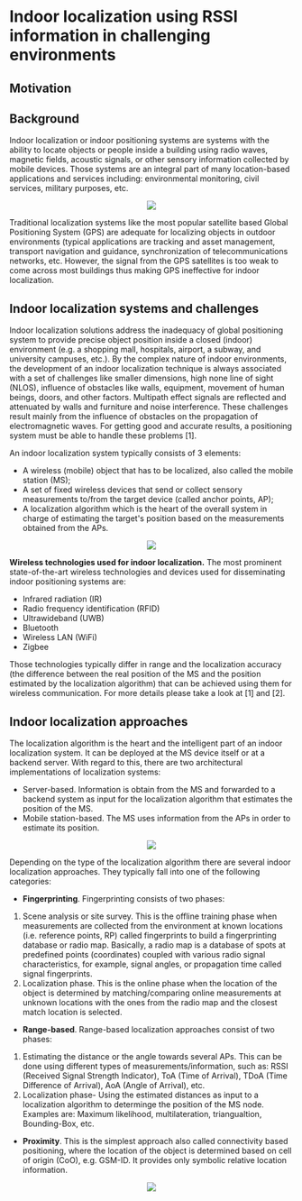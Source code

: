 # Indoor localization using RSSI information in challenging environments

## Motivation

## Background

Indoor localization or indoor positioning systems are systems with the ability to locate objects or people inside a building using radio waves, magnetic fields, acoustic signals, or other sensory information collected by mobile devices. Those systems are an integral part of many location-based applications and services including: environmental monitoring, civil services, military purposes, etc.
<p align="center">
<img src="https://cloud.githubusercontent.com/assets/7999611/22739126/8e0b5d1e-ee0a-11e6-92b9-bcaa66138680.png">
</p>
Traditional localization systems like the most popular satellite based Global Positioning System (GPS) are adequate for localizing objects in outdoor environments
(typical applications are tracking and asset management, transport navigation and guidance, synchronization of telecommunications networks, etc.
However, the signal from the GPS satellites is too weak to come across most buildings thus making GPS ineffective for indoor localization.


## Indoor localization systems and challenges

Indoor localization solutions address the inadequacy of global positioning system to provide precise object position inside a closed (indoor) environment
(e.g. a shopping mall, hospitals, airport, a subway, and university campuses, etc.).
By the complex nature of indoor environments, the development of an indoor localization technique is always associated with a set of challenges like smaller dimensions,
high none line of sight (NLOS), influence of obstacles like walls, equipment, movement of human beings, doors, and other factors. 
Multipath effect signals are reflected and attenuated by walls and furniture and noise interference. These challenges result mainly from the influence of obstacles on the propagation of electromagnetic waves. For getting good and accurate results, a positioning system must be able to handle these problems [1].

An indoor localization system typically consists of 3 elements: 
* A wireless (mobile) object that has to be localized, also called the mobile station (MS);
* A set of fixed wireless devices that send or collect sensory measurements to/from the target device (called anchor points, AP);
* A localization algorithm which is the heart of the overall system in charge of estimating the target's position based on the measurements obtained from the APs.

<p align="center">
<img src="https://cloud.githubusercontent.com/assets/7999611/22739780/786c59a6-ee0d-11e6-9b7d-ade84f5b1d5d.png">
</p>

**Wireless technologies used for indoor localization.**
The most prominent state-of-the-art wireless technologies and devices used for disseminating indoor positioning systems are:
- Infrared radiation (IR)
- Radio frequency identification (RFID)
- Ultrawideband (UWB)
- Bluetooth
- Wireless LAN (WiFi)
- Zigbee

Those technologies typically differ in range and the localization accuracy (the difference between the real position of the MS and the position estimated by the localization algorithm) that can be achieved using them for wireless communication.
For more details please take a look at [1] and [2].


## Indoor localization approaches

The localization algorithm is the heart and the intelligent part of an indoor localization system.
It can be deployed at the MS device itself or at a backend server. With regard to this, there are two
architectural implementations of localization systems:
* Server-based. Information is obtain from the MS and forwarded to a backend system as input for the localization algorithm that estimates the position of the MS.
* Mobile station-based. The MS uses information from the APs in order to estimate its position.

<p align="center">
<img src="https://cloud.githubusercontent.com/assets/7999611/22739998/65ab4420-ee0e-11e6-91bf-8d4f871ebb80.png">
</p>


Depending on the type of the localization algorithm there are several indoor localization approaches. They typically fall into one of the following categories:
*  **Fingerprinting**. Fingerprinting consists of two phases:
  1. Scene analysis or site survey. This is the offline training phase when measurements are collected from the environment at known locations (i.e. reference points, RP) called fingerprints to build a fingerprinting database or radio map. Basically, a radio map is a database of spots at predefined points (coordinates)
coupled with various radio signal characteristics, for example, signal angles, or propagation time called signal
fingerprints.
  2. Localization phase. This is the online phase when the location of the object is
determined by matching/comparing online measurements at unknown locations with the ones from the radio map and the
closest match location is selected.

*  **Range-based**. Range-based localization approaches consist of two phases:
  1. Estimating the distance or the angle towards several APs. This can be done using different types of measurements/information, such as: RSSI (Received Signal Strength Indicator), ToA (Time of Arrival), TDoA (Time Difference of Arrival), AoA (Angle of Arrival), etc.
  2. Localization phase- Using the estimated distances as input to a localization algorithm to determinge the position 
of the MS node. Examples are: Maximum likelihood, multilateration, triangualtion, Bounding-Box, etc.

*  **Proximity**. This is the simplest approach also called connectivity based positioning, where the location of the object is determined based on cell of origin (CoO), e.g. GSM-ID. It provides only symbolic relative location information.

<p align="center">
<img src="https://cloud.githubusercontent.com/assets/7999611/22740527/805725bc-ee10-11e6-81b9-71bc920b0552.png">
</p>





